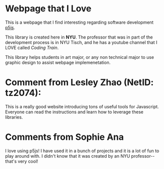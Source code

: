 # Webpage that I Love
This is a webpage that I find interesting regarding software development [p5js](https://p5js.org/).

This library is created here in **NYU**. The professor that was in part of the development process is in NYU Tisch, and he has a youtube channel that I LOVE called _Coding Train_.

This library helps students in art major, or any non technical major to use graphic design to assist webpage implemenetation.

# Comment from Lesley Zhao (NetID: tz2074):

 This is a really good website introducing tons of useful tools for Javascript. Everyone can read the instructions and learn how to leverage these libraries.

# Comments from Sophie Ana 

I love using p5js! I have used it in a bunch of projects and it is a lot of fun to play around with. I didn't know that it was created by an NYU professor-- that's very cool! 
